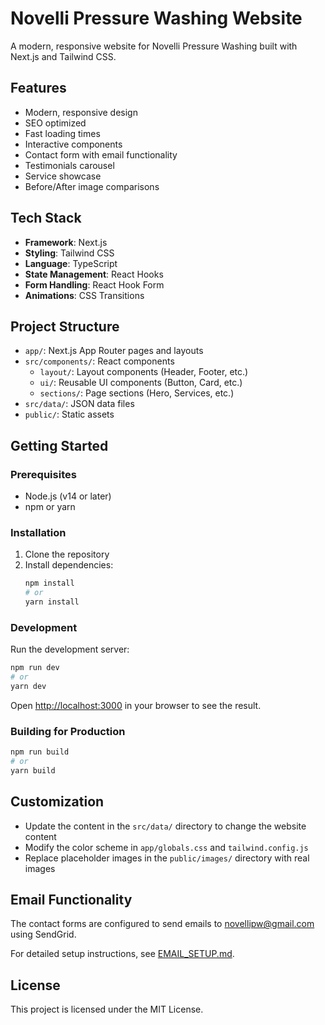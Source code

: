 # Novelli Pressure Washing Website

A modern, responsive website for Novelli Pressure Washing built with Next.js and Tailwind CSS.

## Features

- Modern, responsive design
- SEO optimized
- Fast loading times
- Interactive components
- Contact form with email functionality
- Testimonials carousel
- Service showcase
- Before/After image comparisons

## Tech Stack

- **Framework**: Next.js
- **Styling**: Tailwind CSS
- **Language**: TypeScript
- **State Management**: React Hooks
- **Form Handling**: React Hook Form
- **Animations**: CSS Transitions

## Project Structure

- `app/`: Next.js App Router pages and layouts
- `src/components/`: React components
  - `layout/`: Layout components (Header, Footer, etc.)
  - `ui/`: Reusable UI components (Button, Card, etc.)
  - `sections/`: Page sections (Hero, Services, etc.)
- `src/data/`: JSON data files
- `public/`: Static assets

## Getting Started

### Prerequisites

- Node.js (v14 or later)
- npm or yarn

### Installation

1. Clone the repository
2. Install dependencies:
   ```bash
   npm install
   # or
   yarn install
   ```

### Development

Run the development server:

```bash
npm run dev
# or
yarn dev
```

Open [http://localhost:3000](http://localhost:3000) in your browser to see the result.

### Building for Production

```bash
npm run build
# or
yarn build
```

## Customization

- Update the content in the `src/data/` directory to change the website content
- Modify the color scheme in `app/globals.css` and `tailwind.config.js`
- Replace placeholder images in the `public/images/` directory with real images

## Email Functionality

The contact forms are configured to send emails to novellipw@gmail.com using SendGrid.

For detailed setup instructions, see [EMAIL_SETUP.md](./EMAIL_SETUP.md).

## License

This project is licensed under the MIT License.
